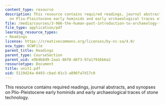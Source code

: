 ```yaml
---
content_type: resource
description: This resource contains required readings, journal abstracts, and synopses
  on Plio-Pleistocene early hominids and early archaeological traces of stone technology.
file: /media/courses/3-986-the-human-past-introduction-to-archaeology-fall-2006/5119d24a0493cbad01c3a896fa7d17c0_unit1.pdf
file_type: application/pdf
learning_resource_types:
- Readings
license: https://creativecommons.org/licenses/by-nc-sa/4.0/
ocw_type: OCWFile
parent_title: Readings
parent_type: CourseSection
parent_uid: e9b9b8d9-2aa1-86f0-d6f3-97a1791bb6a2
resourcetype: Document
title: unit1.pdf
uid: 5119d24a-0493-cbad-01c3-a896fa7d17c0
---
```

This resource contains required readings, journal abstracts, and synopses on Plio-Pleistocene early hominids and early archaeological traces of stone technology.